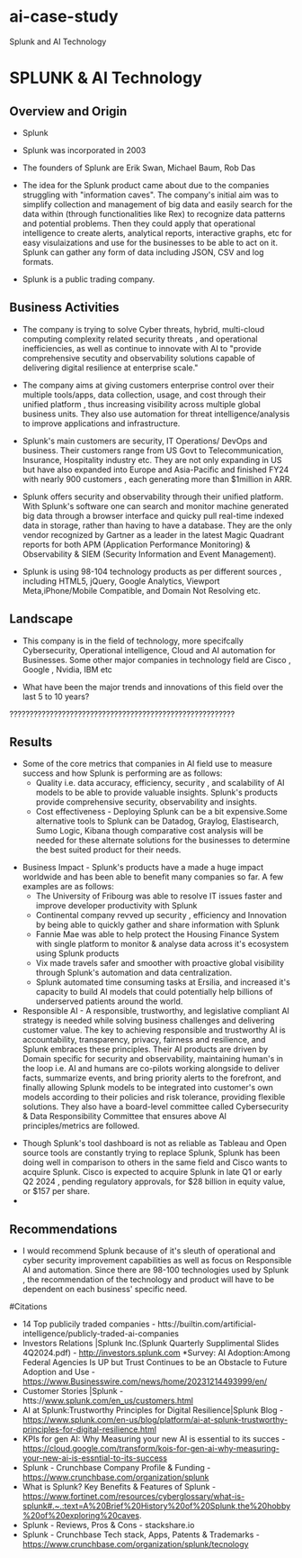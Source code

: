 # ai-case-study
Splunk and AI Technology
# SPLUNK & AI Technology

## Overview and Origin

* Splunk

* Splunk was incorporated in 2003

* The founders of Splunk are Erik Swan, Michael Baum, Rob Das

* The idea for the Splunk product came about due to the companies struggling with "information caves". The company's initial aim was to simplify collection and management of big data and easily search for the data within (through functionalities like Rex) to recognize data patterns and potential problems. Then they could apply that operational intelligence to create alerts, analytical reports, interactive graphs, etc for easy visulaizations and use for the businesses to be able to act on it. Splunk can gather any form of data including JSON, CSV and log formats.

* Splunk is a public trading company.

## Business Activities

* The company is trying to solve Cyber threats, hybrid, multi-cloud computing complexity related security threats , and operational inefficiencies, as well as continue to innovate with AI to     "provide comprehensive secutity and observability solutions capable of delivering digital resilience at enterprise scale."
  
* The company aims at giving customers enterprise control over their multiple tools/apps, data collection, usage, and cost through their unified platform , thus increasing visibility across multiple global business units. They also use automation for threat intelligence/analysis to improve applications and infrastructure.

* Splunk's main customers are security, IT Operations/ DevOps and business. Their customers range from US Govt to Telecommunication, Insurance, Hospitality industry etc. They are not only expanding in US but have also expanded into Europe and Asia-Pacific and finished FY24 with nearly 900 customers , each generating more than $1million in ARR.

* Splunk offers security and observability through their unified platform. With Splunk's software one can search and monitor machine generated big data through a browser interface and quicky pull real-time indexed data in storage, rather than having to have a database. They are the only vendor recognized by Gartner as a leader in the latest Magic Quadrant reports for both APM (Application Performance Monitoring) & Observability & SIEM (Security Information and Event Management).

* Splunk is using 98-104 technology products as per different sources , including HTML5, jQuery, Google Analytics, Viewport Meta,iPhone/Mobile Compatible, and Domain Not Resolving etc.

## Landscape

* This company is in the field of technology, more specifcally Cybersecurity, Operational intelligence, Cloud and AI automation for Businesses. Some other major companies in technology field are Cisco , Google , Nvidia, IBM etc

* What have been the major trends and innovations of this field over the last 5 to 10 years? 
  
????????????????????????????????????????????????????????


## Results

* Some of the core metrics that companies in AI field use to measure success and how Splunk is performing are as follows:
  - Quality i.e. data accuracy, efficiency, security , and scalability of AI models to be able to provide valuable insights. Splunk's products provide comprehensive security, observability and insights.
  - Cost effectiveness - Deploying Splunk can be a bit expensive.Some alternative tools to Splunk can be Datadog, Graylog, Elastisearch, Sumo Logic, Kibana though comparative cost analysis will be needed for these alternate solutions for the businesses to determine the best suited product for their needs.
 - Business Impact - Splunk's products have a made a huge impact worldwide and has been able to benefit many companies so far. A few examples are as follows:
    - The University of Fribourg was able to resolve IT issues faster and improve developer productivity with Splunk
    - Continental company revved up security , efficiency and Innovation by being able to quickly gather and share information with Splunk
    - Fannie Mae was able to help protect the Housing Finance System with single platform to monitor & analyse data across it's ecosystem using Splunk products
    - Vix made travels safer and smoother with proactive global visibility through Splunk's automation and data centralization.
    - Splunk automated time consuming tasks at Ersilia, and increased it's capacity to build AI models that could potentially help billions of underserved patients around the world.
 - Responsible AI - A responsible, trustworthy, and legislative compliant AI strategy is needed while solving business challenges and delivering customer value. The key to achieving responsible and trustworthy AI is accountability, transparency, privacy, fairness and resilience, and Splunk embraces these principles. Their AI products are driven by Domain specific for security and observability, maintaining human's in the loop i.e. AI and humans are co-pilots working alongside to deliver facts, summarize events, and bring priority alerts to the forefront, and finally allowing Splunk models to be integrated into customer's own models according to their policies and risk tolerance, providing flexible solutions. They also have a board-level committee called Cybersecurity & Data Responsibility Committee that ensures above AI principles/metrics are followed.
* Though Splunk's tool dashboard is not as reliable as Tableau and Open source tools are constantly trying to replace Splunk, Splunk has been doing well in comparison to others in the same field and Cisco wants to acquire Splunk. Cisco is expected to acquire Splunk in late Q1 or early Q2 2024 , pending regulatory approvals, for $28 billion in equity value, or $157 per share.
* 

## Recommendations

* I would recommend Splunk because of it's sleuth of operational and cyber security improvement capabilities as well as focus on Responsible AI and automation. Since there are 98-100 technologies used by Splunk , the recommendation of the technology and product will have to be dependent on each business' specific need. 


#Citations
* 14 Top publicily traded companies - htts://builtin.com/artificial-intelligence/publicly-traded-ai-companies
* Investors Relations |Splunk Inc.(Splunk Quarterly Supplimental Slides 4Q2024.pdf) - http://investors.splunk.com
*Survey: AI Adoption:Among Federal Agencies Is UP but Trust Continues to be an Obstacle to Future Adoption and Use - https://www.Businesswire.com/news/home/20231214493999/en/
* Customer Stories |Splunk - htts://www.splunk.com/en_us/customers.html
* AI at Splunk:Trustworthy Principles for Digital Resilience|Splunk Blog - https://www.splunk.com/en-us/blog/platform/ai-at-splunk-trustworthy-principles-for-digital-resilience.html
* KPIs for gen AI: Why Measuring your new AI is essential to its succes - https://cloud.google.com/transform/kois-for-gen-ai-why-measuring-your-new-ai-is-essntial-to-its-success
* Splunk - Crunchbase Company Profile & Funding - https://www.crunchbase.com/organization/splunk
* What is Splunk? Key Benefits & Features of Splunk - https://www.fortinet.com/resources/cyberglossary/what-is-splunk#.~.:text=A%20Brief%20History%20of%20Splunk,the%20hobby%20of%20exploring%20caves.
* Splunk - Reviews, Pros & Cons - stackshare.io
* Splunk - Crunchbase Tech stack, Apps, Patents & Trademarks - https://www.crunchbase.com/organization/splunk/tecnology
